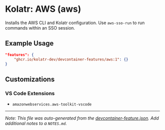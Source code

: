 
# Kolatr: AWS (aws)

Installs the AWS CLI and Kolatr configuration. Use `aws-sso-run` to run commands within an SSO session.

## Example Usage

```json
"features": {
    "ghcr.io/kolatr-dev/devcontainer-features/aws:1": {}
}
```



## Customizations

### VS Code Extensions

- `amazonwebservices.aws-toolkit-vscode`



---

_Note: This file was auto-generated from the [devcontainer-feature.json](https://github.com/kolatr-dev/devcontainer-features/blob/main/src/aws/devcontainer-feature.json).  Add additional notes to a `NOTES.md`._
